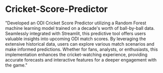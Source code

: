 # Cricket-Score-Predictor

"Developed an ODI Cricket Score Predictor utilizing a Random Forest machine learning model trained on a decade's worth of ball-by-ball data. Seamlessly integrated with Streamlit, this predictive tool offers users valuable insights into upcoming ODI match scores. By leveraging the extensive historical data, users can explore various match scenarios and make informed predictions. Whether for fans, analysts, or enthusiasts, this implementation enhances the cricket-watching experience, providing accurate forecasts and interactive features for a deeper engagement with the game."
